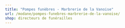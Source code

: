 ```yaml
---
title: "Pompes funèbres - Marbrerie de la Vanoise"
url: /modane/pompes-funebres-marbrerie-de-la-vanoise/
shop: directeurs de funérailles
---
```

